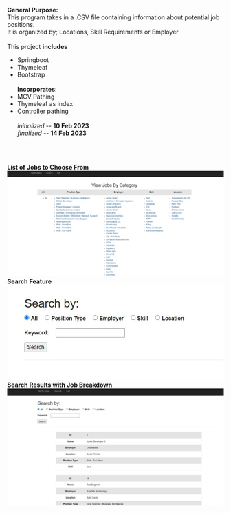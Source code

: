 __General Purpose:__<br/>
This program takes in a .CSV file containing information about potential job positions. <br/>
It is organized by; Locations, Skill Requirements or Employer <br/>
<br/>
This project __includes__  
- Springboot
- Thymeleaf
- Bootstrap<br/><br/>
__Incorporates__:<br/>
- MCV Pathing
- Thymeleaf as index
- Controller pathing<br/><br/>
_initialized_ -- __10 Feb 2023__ <br/>
_finalized_ -- __14 Feb 2023__
<br/>
<br/>

__List of Jobs to Choose From__ <br/>
  ![Screenshot](/Screenshot_2023-02-14_141642.jpg) <br/>
__Search Feature__<br/>
  ![Screenshot](/Screenshot_2023-02-14_142002.jpg) <br/>
__Search Results with Job Breakdown__<br/>
  ![Screenshot](/Screenshot_2023-02-14_142124.jpg) <br/>
